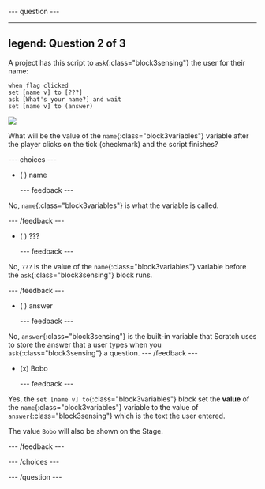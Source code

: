 
--- question ---

---
legend: Question 2 of 3
---

A project has this script to `ask`{:class="block3sensing"} the user for their name:

```blocks3
when flag clicked
set [name v] to [???] 
ask [What's your name?] and wait 
set [name v] to (answer)
```

![](images/q1-chatbot.png)

What will be the value of the `name`{:class="block3variables"} variable after the player clicks on the tick (checkmark) and the script finishes?

--- choices ---

- ( )  name

  --- feedback ---

No, `name`{:class="block3variables"} is what the variable is called. 

  --- /feedback ---

- ( ) ???
 
  --- feedback ---

No, `???` is the value of the `name`{:class="block3variables"} variable before the `ask`{:class="block3sensing"} block runs.

  --- /feedback ---

- ( ) answer

  --- feedback ---

No, `answer`{:class="block3sensing"} is the built-in variable that Scratch uses to store the answer that a user types when you `ask`{:class="block3sensing"} a question.
  --- /feedback ---

- (x) Bobo

  --- feedback ---

Yes, the `set [name v] to`{:class="block3variables"} block set the **value** of the `name`{:class="block3variables"} variable to the value of `answer`{:class="block3sensing"} which is the text the user entered.

The value `Bobo` will also be shown on the Stage.

  --- /feedback ---

--- /choices ---

--- /question ---
